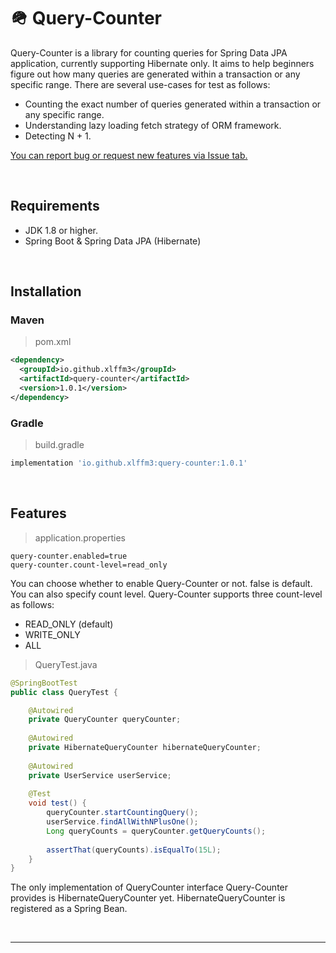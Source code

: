 # 🪖 Query-Counter

Query-Counter is a library for counting queries for Spring Data JPA application, currently supporting Hibernate only. It aims to help beginners figure out how many queries are generated within a transaction or any specific range. There are several use-cases for test as follows:

* Counting the exact number of queries generated within a transaction or any specific range.
* Understanding lazy loading fetch strategy of ORM framework.
* Detecting N + 1.

[You can report bug or request new features via Issue tab.](https://github.com/xlffm3/query-counter/issues)

<br>

## Requirements

* JDK 1.8 or higher.
* Spring Boot & Spring Data JPA (Hibernate)

<br>

## Installation

### Maven

> pom.xml

```xml
<dependency>
  <groupId>io.github.xlffm3</groupId>
  <artifactId>query-counter</artifactId>
  <version>1.0.1</version>
</dependency>
```

### Gradle

> build.gradle

```groovy
implementation 'io.github.xlffm3:query-counter:1.0.1'
```

<br>

## Features

> application.properties

```properties
query-counter.enabled=true
query-counter.count-level=read_only
```

You can choose whether to enable Query-Counter or not. false is default. You can also specify count level. Query-Counter supports three count-level as follows:

* READ_ONLY (default)
* WRITE_ONLY
* ALL

> QueryTest.java

```java
@SpringBootTest
public class QueryTest {

    @Autowired
    private QueryCounter queryCounter;
    
    @Autowired
    private HibernateQueryCounter hibernateQueryCounter;
    
    @Autowired
    private UserService userService;
    
    @Test
    void test() {
        queryCounter.startCountingQuery();
        userService.findAllWithNPlusOne();
        Long queryCounts = queryCounter.getQueryCounts();
        
        assertThat(queryCounts).isEqualTo(15L);
    }
}
```

The only implementation of QueryCounter interface Query-Counter provides is HibernateQueryCounter yet. HibernateQueryCounter is registered as a Spring Bean.

<br>

---
